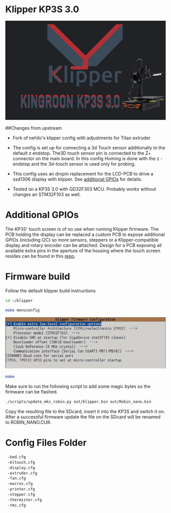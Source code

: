 # Klipper KP3S 3.0
![alt text](https://github.com/9R/klipper_KP3S/blob/main/klipper%20kp3s_30.png?raw=true)


##Changes from upstream

* Fork of nehilo's klipper config with adjustments for Titan extruder

* The config is set up for connecting a 3d Touch sensor additionally to the default z endstop.
  The3D touch sensor pin is connected to the Z+ connector on the main board. In this config Homing
  is done with the z -endstop and the 3d-touch sensor is used only for probing.

* This config uses an dropin replacement for the LCD-PCB to drive a ssd1306 display with klipper. 
  See [additional GPIOs](#additional-gpios) for details.

* Tested on a KP3S 3.0 with GD32F303 MCU. Probably works without changes an STM32F103 as well.

# Additional GPIOs

The KP3S' touch screen is of no use when running Klipper firmware. The PCB holding the display 
can be replaced a custom PCB to expose additional GPIOs (including I2C) so more sensors, steppers 
or a Klipper-compatible display and rotary encoder can be attached. Design for a PCB exposing all 
available extra pins in the aperture of the housing where the touch screen resides can be found in 
this [repo](https://github.com/9R/kp3sExpander).

# Firmware build

Follow the default klipper build instructions

```bash
cd ~/klipper
```
```bash
make menuconfig
```

![alt text](https://raw.githubusercontent.com/9R/Klipper_KP3S/main/make.png)

```bash
make 
```
Make sure to run the following script to add some magic bytes so the firmware can be flashed.

```bash
./scripts/update_mks_robin.py out/klipper.bin out/Robin_nano.bin
```

Copy the resulting file to the SDcard, insert it into the KP3S and switch it on.
After a successful firmware update the file on the SDcard will be renamed to ROBIN_NANO.CUR.

# Config Files Folder

```bash
 -bed.cfg
 -bltouch.cfg
 -display.cfg
 -extruder.cfg
 -fan.cfg
 -macros.cfg
 -printer.cfg
 -stepper.cfg
 -thermistor.cfg
 -tmc.cfg
```
